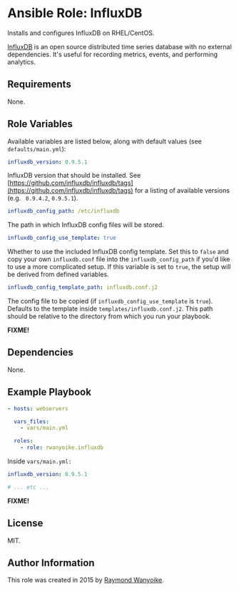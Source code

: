 # Ansible Role: InfluxDB

Installs and configures InfluxDB on RHEL/CentOS.

[InfluxDB](https://github.com/influxdb/influxdb) is an open source distributed
time series database with no external dependencies. It's useful for recording
metrics, events, and performing analytics.

## Requirements

None.

## Role Variables

Available variables are listed below, along with default values (see
`defaults/main.yml`):

```yaml
influxdb_version: 0.9.5.1
```

InfluxDB version that should be installed. See [https://github.com/influxdb/influxdb/tags](https://github.com/influxdb/influxdb/tags)
for a listing of available versions (e.g. ` 0.9.4.2`, `0.9.5.1`).

```yaml
influxdb_config_path: /etc/influxdb
```

The path in which InfluxDB config files will be stored.

```yaml
influxdb_config_use_template: true
```

Whether to use the included InfluxDB config template. Set this to `false` and
copy your own `influxdb.conf` file into the `influxdb_config_path` if you'd
like to use a more complicated setup. If this variable is set to `true`, the
setup will be derived from defined variables.

```yaml
influxdb_config_template_path: influxdb.conf.j2
```

The config file to be copied (if `influxdb_config_use_template` is `true`).
Defaults to the template inside `templates/influxdb.conf.j2`. This path should
be relative to the directory from which you run your playbook.

**FIXME!**

## Dependencies

None.

## Example Playbook

```yaml
- hosts: webservers

  vars_files:
    - vars/main.yml

  roles:
    - role: rwanyoike.influxdb
```

Inside `vars/main.yml:`

```yaml
influxdb_version: 0.9.5.1

# ... etc ...
```

**FIXME!**

## License

MIT.

## Author Information

This role was created in 2015 by [Raymond Wanyoike](https://github.com/rwanyoike).
